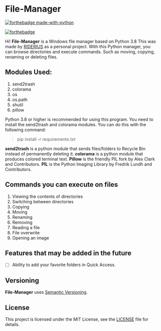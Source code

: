 # File-Manager

[![forthebadge made-with-python](http://ForTheBadge.com/images/badges/made-with-python.svg)](https://www.python.org/)

[![forthebadge](https://forthebadge.com/images/badges/built-with-love.svg)](https://forthebadge.com)

Hi! **File-Manager** is a Windows file manager based on Python 3.8 This was made by [RIDERIUS](https://github.com/RIDERIUS/) as a personal project. With this Python manager, you can browse directories and execute commands. Such as moving, copying, renaming or deleting files.

## Modules Used:

1. send2trash
2. colorama
3. os
4. os.path
5. shutil
6. pillow

Python 3.8 or higher is recommended for using this program. You need to install the send2trash and colorama modules. You can do this with the following command:

> pip install -r requirements.txt

**send2trash** is a python module that sends files/folders to Recycle Bin instead of permanently deleting it.
**colorama** is a python module that produces colored terminal text.
**Pillow** is the friendly PIL fork by Alex Clark and Contributors. **PIL** is the Python Imaging Library by Fredrik Lundh and Contributors.

## Commands you can execute on files

1. Viewing the contents of directories
2. Switching between directories
3. Copying
4. Moving
5. Renaming
6. Removing
7. Reading a file
8. File overwrite
9. Opening an image

## Features that may be added in the future

- [ ] Ability to add your favorite folders in Quick Access.

## Versioning

**File-Manager** uses [Semantic Versioning](https://semver.org/).

## License

This project is licensed under the MIT License, see the [LICENSE](https://github.com/RIDERIUS/File-Manager/blob/main/LICENSE) file for details.
